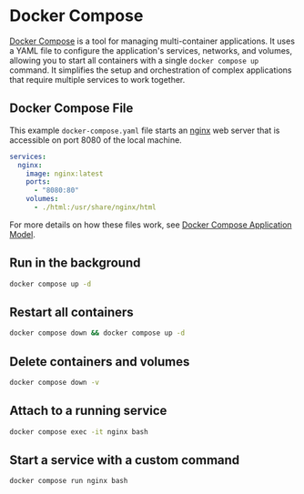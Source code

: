 # Docker Compose

[Docker Compose](https://docs.docker.com/compose/) is a tool for managing multi-container applications.
It uses a YAML file to configure the application's services, networks, and volumes, allowing you to start all containers
with a single `docker compose up` command.
It simplifies the setup and orchestration of complex applications that require multiple services to work together.

## Docker Compose File

This example `docker-compose.yaml` file starts an [nginx](https://nginx.org/) web server that is accessible on
port 8080 of the local machine.

```yaml
services:
  nginx:
    image: nginx:latest
    ports:
      - "8080:80"
    volumes:
      - ./html:/usr/share/nginx/html
```

For more details on how these files work, see [Docker Compose Application Model](https://docs.docker.com/compose/intro/compose-application-model/).

## Run in the background

```bash
docker compose up -d
```

## Restart all containers

```bash
docker compose down && docker compose up -d
```

## Delete containers and volumes

```bash
docker compose down -v
```

## Attach to a running service

```bash
docker compose exec -it nginx bash
```

## Start a service with a custom command

```bash
docker compose run nginx bash
```
